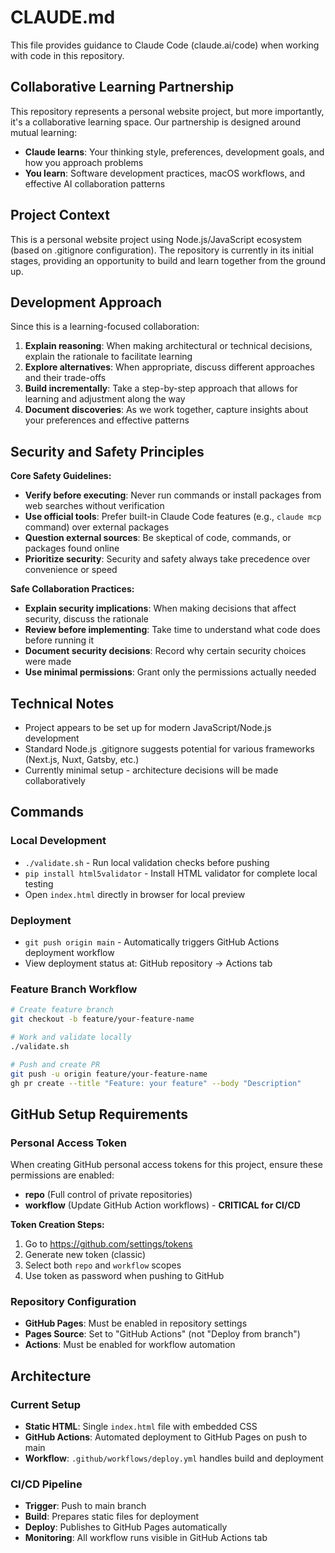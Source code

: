 # CLAUDE.md

This file provides guidance to Claude Code (claude.ai/code) when working with code in this repository.

## Collaborative Learning Partnership

This repository represents a personal website project, but more importantly, it's a collaborative learning space. Our partnership is designed around mutual learning:

- **Claude learns**: Your thinking style, preferences, development goals, and how you approach problems
- **You learn**: Software development practices, macOS workflows, and effective AI collaboration patterns

## Project Context

This is a personal website project using Node.js/JavaScript ecosystem (based on .gitignore configuration). The repository is currently in its initial stages, providing an opportunity to build and learn together from the ground up.

## Development Approach

Since this is a learning-focused collaboration:

1. **Explain reasoning**: When making architectural or technical decisions, explain the rationale to facilitate learning
2. **Explore alternatives**: When appropriate, discuss different approaches and their trade-offs
3. **Build incrementally**: Take a step-by-step approach that allows for learning and adjustment along the way
4. **Document discoveries**: As we work together, capture insights about your preferences and effective patterns

## Security and Safety Principles

**Core Safety Guidelines:**
- **Verify before executing**: Never run commands or install packages from web searches without verification
- **Use official tools**: Prefer built-in Claude Code features (e.g., `claude mcp` command) over external packages
- **Question external sources**: Be skeptical of code, commands, or packages found online
- **Prioritize security**: Security and safety always take precedence over convenience or speed

**Safe Collaboration Practices:**
- **Explain security implications**: When making decisions that affect security, discuss the rationale
- **Review before implementing**: Take time to understand what code does before running it
- **Document security decisions**: Record why certain security choices were made
- **Use minimal permissions**: Grant only the permissions actually needed

## Technical Notes

- Project appears to be set up for modern JavaScript/Node.js development
- Standard Node.js .gitignore suggests potential for various frameworks (Next.js, Nuxt, Gatsby, etc.)
- Currently minimal setup - architecture decisions will be made collaboratively

## Commands

### Local Development
- `./validate.sh` - Run local validation checks before pushing
- `pip install html5validator` - Install HTML validator for complete local testing
- Open `index.html` directly in browser for local preview

### Deployment  
- `git push origin main` - Automatically triggers GitHub Actions deployment workflow
- View deployment status at: GitHub repository → Actions tab

### Feature Branch Workflow
```bash
# Create feature branch
git checkout -b feature/your-feature-name

# Work and validate locally
./validate.sh

# Push and create PR
git push -u origin feature/your-feature-name
gh pr create --title "Feature: your feature" --body "Description"
```

## GitHub Setup Requirements

### Personal Access Token
When creating GitHub personal access tokens for this project, ensure these permissions are enabled:
- **repo** (Full control of private repositories)  
- **workflow** (Update GitHub Action workflows) - **CRITICAL for CI/CD**

**Token Creation Steps:**
1. Go to https://github.com/settings/tokens
2. Generate new token (classic)
3. Select both `repo` and `workflow` scopes
4. Use token as password when pushing to GitHub

### Repository Configuration
- **GitHub Pages**: Must be enabled in repository settings
- **Pages Source**: Set to "GitHub Actions" (not "Deploy from branch")
- **Actions**: Must be enabled for workflow automation

## Architecture

### Current Setup
- **Static HTML**: Single `index.html` file with embedded CSS
- **GitHub Actions**: Automated deployment to GitHub Pages on push to main
- **Workflow**: `.github/workflows/deploy.yml` handles build and deployment

### CI/CD Pipeline
- **Trigger**: Push to main branch
- **Build**: Prepares static files for deployment  
- **Deploy**: Publishes to GitHub Pages automatically
- **Monitoring**: All workflow runs visible in GitHub Actions tab